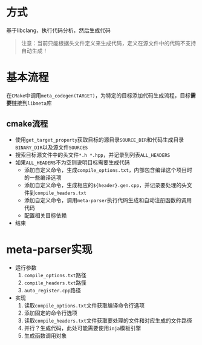 # 方式
基于libclang，执行代码分析，然后生成代码
> 注意：当前只能根据头文件定义来生成代码，定义在源文件中的代码不支持自动生成！

# 基本流程
在`CMake`中调用`meta_codegen(TARGET)`，为特定的目标添加代码生成流程，目标**需要**链接到`libmeta`库

## cmake流程
- 使用`get_target_property`获取目标的源目录`SOURCE_DIR`和代码生成目录`BINARY_DIR`以及源文件`SOURCES`
- 搜索目标源文件中的头文件`*.h *.hpp`，并记录到列表`ALL_HEADERS`
- 如果`ALL_HEADERS`不为空则说明目标需要生成代码
    - 添加自定义命令，生成`compile_options.txt`，内部包含编译这个项目时的一些编译选项
    - 添加自定义命令，生成相应的`${header}.gen.cpp`，并记录要处理的头文件到`compile_headers.txt`
    - 添加自定义命令，调用`meta-parser`执行代码生成和自动注册函数的调用代码
    - 配置相关目标依赖
- 结束

# meta-parser实现
- 运行参数
    1. `compile_options.txt`路径
    2. `compile_headers.txt`路径
    3. `auto_register.cpp`路径
- 实现
    1. 读取`compile_options.txt`文件获取编译命令行选项
    2. 添加固定的命令行选项
    3. 读取`compile_headers.txt`文件获取要处理的文件和对应生成的文件路径
    4. 并行？生成代码，此处可能需要使用`inja`模板引擎
    5. 生成函数调用对象
